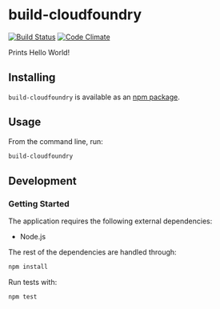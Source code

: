 # build-cloudfoundry
[![Build Status](https://travis-ci.org/vinsonchuong/build-cloudfoundry.svg?branch=master)](https://travis-ci.org/vinsonchuong/build-cloudfoundry)
[![Code Climate](https://codeclimate.com/github/vinsonchuong/build-cloudfoundry/badges/gpa.svg)](https://codeclimate.com/github/vinsonchuong/build-cloudfoundry)

Prints Hello World!

## Installing
`build-cloudfoundry` is available as an
[npm package](https://www.npmjs.com/package/build-cloudfoundry).

## Usage
From the command line, run:
```bash
build-cloudfoundry
```

## Development
### Getting Started
The application requires the following external dependencies:
* Node.js

The rest of the dependencies are handled through:
```bash
npm install
```

Run tests with:
```bash
npm test
```
